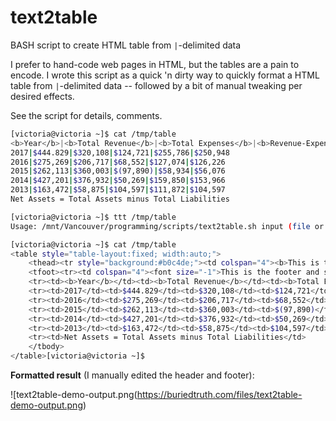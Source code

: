 # text2table
BASH script to create HTML table from `|`-delimited data

I prefer to hand-code web pages in HTML, but the tables are a pain to encode.  I wrote this script as a quick 'n dirty way to quickly format a HTML table from `|`-delimited data -- followed by a bit of manual tweaking per desired effects.

See the script for details, comments.

```bash
[victoria@victoria ~]$ cat /tmp/table
<b>Year</b>|<b>Total Revenue</b>|<b>Total Expenses</b>|<b>Revenue-Expenses</b>|<b>Total Assets</b>|<b>Net Assets</b>
2017|$444.829|$320,108|$124,721|$255,786|$250,948
2016|$275,269|$206,717|$68,552|$127,074|$126,226
2015|$262,113|$360,003|$(97,890)|$58,934|$56,076
2014|$427,201|$376,932|$50,269|$159,850|$153,966
2013|$163,472|$58,875|$104,597|$111,872|$104,597
Net Assets = Total Assets minus Total Liabilities

[victoria@victoria ~]$ ttt /tmp/table
Usage: /mnt/Vancouver/programming/scripts/text2table.sh input (file or dir)

[victoria@victoria ~]$ cat /tmp/table
<table style="table-layout:fixed; width:auto;">
	<thead><tr style="background:#b0c4de;"><td colspan="4"><b>This is the header and should span all columns.</b></td></tr></thead>
	<tfoot><tr><td colspan="4"><font size="-1">This is the footer and should span all columns.</font></td></tr></tfoot>
	<tr><td><b>Year</b></td><td><b>Total Revenue</b></td><td><b>Total Expenses</b></td><td><b>Revenue-Expenses</b></td><td><b>Total Assets</b></td><td><b>Net Assets</b></td>
	<tr><td>2017</td><td>$444.829</td><td>$320,108</td><td>$124,721</td><td>$255,786</td><td>$250,948</td>
	<tr><td>2016</td><td>$275,269</td><td>$206,717</td><td>$68,552</td><td>$127,074</td><td>$126,226</td>
	<tr><td>2015</td><td>$262,113</td><td>$360,003</td><td>$(97,890)</td><td>$58,934</td><td>$56,076</td>
	<tr><td>2014</td><td>$427,201</td><td>$376,932</td><td>$50,269</td><td>$159,850</td><td>$153,966</td>
	<tr><td>2013</td><td>$163,472</td><td>$58,875</td><td>$104,597</td><td>$111,872</td><td>$104,597</td>
	<tr><td>Net Assets = Total Assets minus Total Liabilities</td>
	</tbody>
</table>[victoria@victoria ~]$
```

**Formatted result** (I manually edited the header and footer):

![text2table-demo-output.png(https://buriedtruth.com/files/text2table-demo-output.png)
